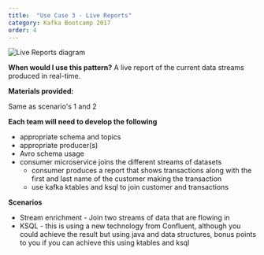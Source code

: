 ```yaml
---
title:  "Use Case 3 - Live Reports"
category: Kafka Bootcamp 2017
order: 4
---
```

![Live Reports diagram](../pics/ca-kafka-live-reports-2.svg)

**When would I use this pattern?**
A live report of the current data streams produced in real-time.

**Materials provided:**

Same as scenario's 1 and 2

**Each team will need to develop the following**
* appropriate schema and topics
* appropriate producer(s)
* Avro schema usage
* consumer microservice joins the different streams of datasets
  * consumer produces a report that shows transactions along with the first and last name of the customer making the transaction
  * use kafka ktables and ksql to join customer and transactions

**Scenarios**
* Stream enrichment - Join two streams of data that are flowing in
* KSQL - this is using a new technology from Confluent, although you could achieve the result but using java and data structures, bonus points to you if you can achieve this using ktables and ksql
